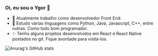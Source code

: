 ### Oi, eu sou o Ygor 👋

- 🔭 Atualmente trabalho como desenvolvedor Front End.
- 🌱 Estudo várias linguagens como Python, Java, Javascript, C++, entre outras. Como todo bom programador.
- ✨ Tenho alguns projetos desenvolvidos em React e React Native postados no git. Fique avontade para visitá-los.

![Anurag's GitHub stats](https://github-readme-stats.vercel.app/api?username=ygorbenjamim&show_icons=true&theme=dracula)

<!--
**ygorbenjamim/ygorbenjamim** is a ✨ _special_ ✨ repository because its `README.md` (this file) appears on your GitHub profile.

Here are some ideas to get you started:

- 🔭 Atualmente trabalho como analista de sistemas na área de sustentação.
- 🌱 Estudo várias linguagens como Python, Java, Javascript, C++, entre outras, como todo bom programador.
- 👯 I’m looking to collaborate on ...
- 🤔 I’m looking for help with ...
- 💬 Ask me about ...
- 📫 How to reach me: ...
- 😄 Pronouns: ...
- ⚡ Fun fact: ...
-->
